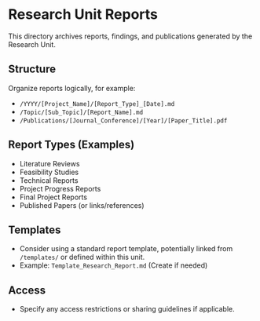 # Research Unit Reports

This directory archives reports, findings, and publications generated by the Research Unit.

## Structure

Organize reports logically, for example:

*   `/YYYY/[Project_Name]/[Report_Type]_[Date].md`
*   `/Topic/[Sub_Topic]/[Report_Name].md`
*   `/Publications/[Journal_Conference]/[Year]/[Paper_Title].pdf`

## Report Types (Examples)

*   Literature Reviews
*   Feasibility Studies
*   Technical Reports
*   Project Progress Reports
*   Final Project Reports
*   Published Papers (or links/references)

## Templates

*   Consider using a standard report template, potentially linked from `/templates/` or defined within this unit.
*   Example: `Template_Research_Report.md` (Create if needed)

## Access

*   Specify any access restrictions or sharing guidelines if applicable. 